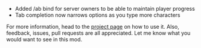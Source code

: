 - Added /ab bind <player> for server owners to be able to maintain player progress
- Tab completion now narrows options as you type more characters

For more information, head to the [project page](https://github.com/meza/achievementbooks) on how to use it.
Also, feedback, issues, pull requests are all appreciated. Let me know what you would want to see in this mod.

